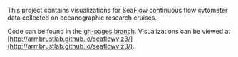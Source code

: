 This project contains visualizations for SeaFlow continuous flow cytometer data collected on oceanographic research cruises.

Code can be found in the [gh-pages branch](https://github.com/armbrustlab/seaflowviz3/tree/gh-pages). Visualizations can be viewed at [http://armbrustlab.github.io/seaflowviz3/](http://armbrustlab.github.io/seaflowviz3/).

